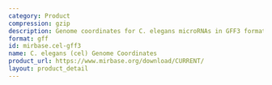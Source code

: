 ```yaml
---
category: Product
compression: gzip
description: Genome coordinates for C. elegans microRNAs in GFF3 format
format: gff
id: mirbase.cel-gff3
name: C. elegans (cel) Genome Coordinates
product_url: https://www.mirbase.org/download/CURRENT/
layout: product_detail
---
```

